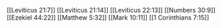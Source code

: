 [[Leviticus 21:7]]
[[Leviticus 21:14]]
[[Leviticus 22:13]]
[[Numbers 30:9]]
[[Ezekiel 44:22]]
[[Matthew 5:32]]
[[Mark 10:11]]
[[1 Corinthians 7:15]]
